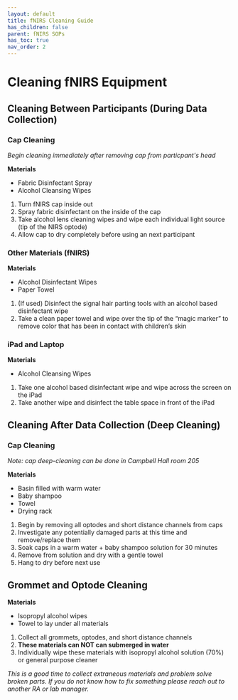 ```yaml
---
layout: default
title: fNIRS Cleaning Guide
has_children: false
parent: fNIRS SOPs
has_toc: true
nav_order: 2
---
```


# Cleaning fNIRS Equipment 

## Cleaning Between Participants (During Data Collection)

### Cap Cleaning 

*Begin cleaning immediately after removing cap from particpant's head*

**Materials**
 - Fabric Disinfectant Spray
 - Alcohol Cleansing Wipes

1. Turn fNIRS cap inside out 
2. Spray fabric disinfectant on the inside of the cap 
3. Take alcohol lens cleaning wipes and wipe each individual light source (tip of the NIRS optode) 
4. Allow cap to dry completely before using an next participant 

### Other Materials (fNIRS)

**Materials**
- Alcohol Disinfectant Wipes
- Paper Towel

1. (If used) Disinfect the signal hair parting tools with an alcohol based disinfectant wipe 
2. Take a clean paper towel and wipe over the tip of the “magic marker” to remove color that has been in contact with children’s skin 

### iPad and Laptop

**Materials**
- Alcohol Cleansing Wipes

1. Take one alcohol based disinfectant wipe and wipe across the screen on the iPad
2. Take another wipe and disinfect the table space in front of the iPad 

## Cleaning After Data Collection (Deep Cleaning)

### Cap Cleaning
*Note: cap deep-cleaning can be done in Campbell Hall room 205*

**Materials**
- Basin filled with warm water 
- Baby shampoo
- Towel 
- Drying rack

1. Begin by removing all optodes and short distance channels from caps 
2. Investigate any potentially damaged parts at this time and remove/replace them 
3. Soak caps in a warm water + baby shampoo solution for 30 minutes
4. Remove from solution and dry with a gentle towel 
5. Hang to dry before next use

## Grommet and Optode Cleaning

**Materials**

- Isopropyl alcohol wipes 
- Towel to lay under all materials 

1. Collect all grommets, optodes, and short distance channels
2. **These materials can NOT can submerged in water**
3. Individually wipe these materials with isopropyl alcohol solution (70%) or general purpose cleaner 

*This is a good time to collect extraneous materials and problem solve broken parts.  If you do not know how to fix something please reach out to another RA or lab manager.*




